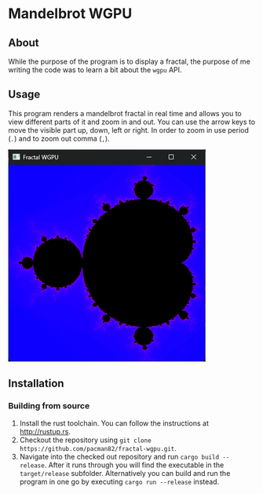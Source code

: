 # Mandelbrot WGPU

## About

While the purpose of the program is to display a fractal, the purpose of me writing the code was to learn a bit about the `wgpu` API.

## Usage

This program renders a mandelbrot fractal in real time and allows you to view different parts of it and zoom in and out. You can use the arrow keys to move the visible part up, down, left or right. In order to zoom in use period (`.`) and to zoom out comma (`,`).

![Screenshot of Mandelbrot fractal](screenshot.png)

## Installation

### Building from source

1. Install the rust toolchain. You can follow the instructions at <http://rustup.rs>.
2. Checkout the repository using `git clone https://github.com/pacman82/fractal-wgpu.git`.
3. Navigate into the checked out repository and run `cargo build --release`. After it runs through you will find the executable in the `target/release` subfolder. Alternatively you can build and run the program in one go by executing `cargo run --release` instead.
